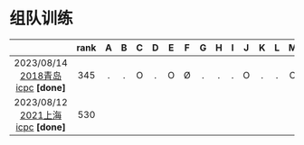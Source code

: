 # 组队训练

|                                                              | rank |  A   |  B   |  C   |  D   |  E   |  F   |  G   |  H   |  I   |  J   |  K   |  L   |  M   |  N   |
| :----------------------------------------------------------: | :--: | :--: | :--: | :--: | :--: | :--: | :--: | :--: | :--: | :--: | :--: | :--: | :--: | :--: | :--: |
| 2023/08/14 [2018青岛icpc](https://codeforces.com/gym/104270) **[done]** |  345   |  .   |  .   |  O   |  .   |  O   |  Ø   |  .   |  .   |  .   |  O   |  .   |  .   |  O   |   .   |
| 2023/08/12 [2021上海icpc](https://codeforces.com/gym/103446) **[done]** |  530  |    |     |     |     |    |    |    |    |    |     |     |     |      |      |
